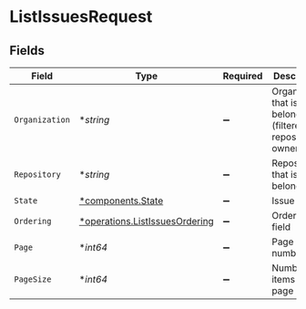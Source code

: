 # ListIssuesRequest


## Fields

| Field                                                                           | Type                                                                            | Required                                                                        | Description                                                                     | Example                                                                         |
| ------------------------------------------------------------------------------- | ------------------------------------------------------------------------------- | ------------------------------------------------------------------------------- | ------------------------------------------------------------------------------- | ------------------------------------------------------------------------------- |
| `Organization`                                                                  | **string*                                                                       | :heavy_minus_sign:                                                              | Organization that issues belong to (filtered by repository owner)               | OWASP                                                                           |
| `Repository`                                                                    | **string*                                                                       | :heavy_minus_sign:                                                              | Repository that issues belong to                                                | Nest                                                                            |
| `State`                                                                         | [*components.State](../../models/components/state.md)                           | :heavy_minus_sign:                                                              | Issue state                                                                     |                                                                                 |
| `Ordering`                                                                      | [*operations.ListIssuesOrdering](../../models/operations/listissuesordering.md) | :heavy_minus_sign:                                                              | Ordering field                                                                  |                                                                                 |
| `Page`                                                                          | **int64*                                                                        | :heavy_minus_sign:                                                              | Page number                                                                     |                                                                                 |
| `PageSize`                                                                      | **int64*                                                                        | :heavy_minus_sign:                                                              | Number of items per page                                                        |                                                                                 |